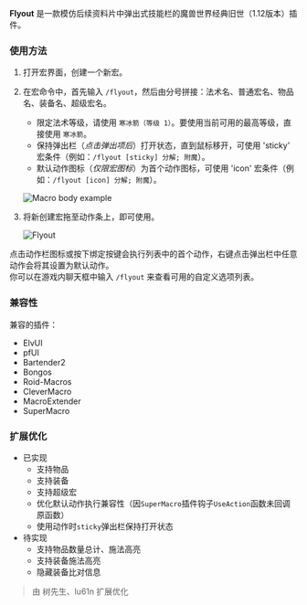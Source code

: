 **Flyout** 是一款模仿后续资料片中弹出式技能栏的魔兽世界经典旧世（1.12版本）插件。

### 使用方法
1. 打开宏界面，创建一个新宏。
2. 在宏命令中，首先输入 `/flyout`，然后由分号拼接：法术名、普通宏名、物品名、装备名、超级宏名。
   - 限定法术等级，请使用 `寒冰箭（等级 1）`。要使用当前可用的最高等级，直接使用 `寒冰箭`。
   - 保持弹出栏（*点击弹出项后*）打开状态，直到鼠标移开，可使用 'sticky' 宏条件（例如：`/flyout [sticky] 分解; 附魔`）。
   - 默认动作图标（*仅限宏图标*）为首个动作图标，可使用 'icon' 宏条件（例如：`/flyout [icon] 分解; 附魔`）。

   ![Macro body example](screenshots/macro.png)

3. 将新创建宏拖至动作条上，即可使用。

   ![Flyout](screenshots/bar.png)


点击动作栏图标或按下绑定按键会执行列表中的首个动作，右键点击弹出栏中任意动作会将其设置为默认动作。  
你可以在游戏内聊天框中输入 `/flyout` 来查看可用的自定义选项列表。

### 兼容性
兼容的插件：
- ElvUI
- pfUI
- Bartender2
- Bongos
- Roid-Macros
- CleverMacro
- MacroExtender
- SuperMacro

### 扩展优化
- 已实现
   - 支持物品
   - 支持装备
   - 支持超级宏
   - 优化默认动作执行兼容性（因`SuperMacro`插件钩子`UseAction`函数未回调原函数）
   - 使用动作时`sticky`弹出栏保持打开状态
- 待实现
   - 支持物品数量总计、施法高亮
   - 支持装备施法高亮
   - 隐藏装备比对信息

> 由 树先生、lu61n 扩展优化